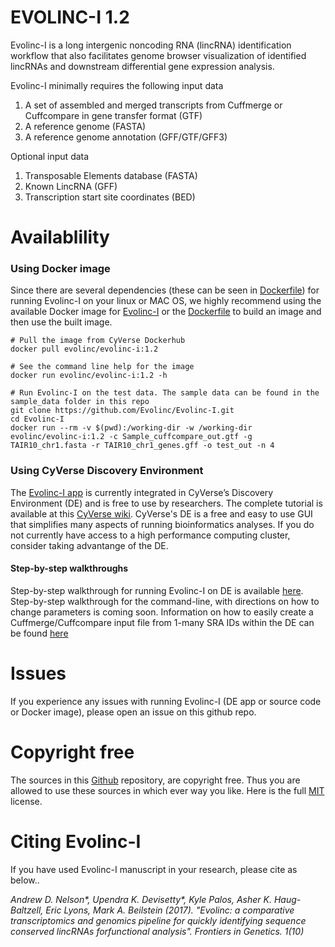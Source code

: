 # EVOLINC-I 1.2
Evolinc-I is a long intergenic noncoding RNA (lincRNA) identification workflow that also facilitates genome browser visualization of identified lincRNAs and downstream differential gene expression analysis. 

Evolinc-I minimally requires the following input data

1. A set of assembled and merged transcripts from Cuffmerge or Cuffcompare in gene transfer format (GTF)
2. A reference genome (FASTA)
3. A reference genome annotation (GFF/GTF/GFF3)



Optional input data

1. Transposable Elements database (FASTA)
2. Known LincRNA (GFF)
3. Transcription start site coordinates (BED)
 

# Availablility
### Using Docker image

Since there are several dependencies (these can be seen in [Dockerfile](https://hub.docker.com/r/cyverse/evolinc-i/~/dockerfile/)) for running Evolinc-I on your linux or MAC OS, we highly recommend using the available Docker image for [Evolinc-I](https://hub.docker.com/r/cyverse/evolinc-i/) or the [Dockerfile](https://hub.docker.com/r/cyverse/evolinc-i/~/dockerfile/) to build an image and then use the built image.

```
# Pull the image from CyVerse Dockerhub
docker pull evolinc/evolinc-i:1.2

# See the command line help for the image
docker run evolinc/evolinc-i:1.2 -h 

# Run Evolinc-I on the test data. The sample data can be found in the sample_data folder in this repo
git clone https://github.com/Evolinc/Evolinc-I.git
cd Evolinc-I
docker run --rm -v $(pwd):/working-dir -w /working-dir evolinc/evolinc-i:1.2 -c Sample_cuffcompare_out.gtf -g TAIR10_chr1.fasta -r TAIR10_chr1_genes.gff -o test_out -n 4
```

### Using CyVerse Discovery Environment

The [Evolinc-I app](https://de.cyverse.org/de/?type=apps&app-id=e980754e-8050-11e6-97c3-008cfa5ae621&system-id=de) is currently integrated in CyVerse’s Discovery Environment (DE) and is free to use by researchers. The complete tutorial is available at this [CyVerse wiki](https://wiki.cyverse.org/wiki/display/TUT/Evolinc+in+the+Discovery+Environment). CyVerse's DE is a free and easy to use GUI that simplifies many aspects of running bioinformatics analyses. If you do not currently have access to a high performance computing cluster, consider taking advantange of the DE.

#### Step-by-step walkthroughs

Step-by-step walkthrough for running Evolinc-I on DE is available [here](https://drive.google.com/open?id=0B-ferWixi_V3cmh0QzhJeXRXSE0).
Step-by-step walkthrough for the command-line, with directions on how to change parameters is coming soon. Information on how to easily create a Cuffmerge/Cuffcompare input file from 1-many SRA IDs within the DE can be found [here](https://drive.google.com/open?id=0B-ferWixi_V3NjVpdENLUXhLZjQ)


# Issues
If you experience any issues with running Evolinc-I (DE app or source code or Docker image), please open an issue on this github repo.

# Copyright free
The sources in this [Github](https://github.com/Evolinc/Evolinc-I) repository, are copyright free. Thus you are allowed to use these sources in which ever way you like. Here is the full [MIT](https://choosealicense.com/licenses/mit/#) license.

# Citing Evolinc-I
If you have used Evolinc-I manuscript in your research, please cite as below..

*Andrew D. Nelson&ast;, Upendra K. Devisetty&ast;, Kyle Palos, Asher K. Haug-Baltzell, Eric Lyons, Mark A. Beilstein (2017). "Evolinc: a comparative transcriptomics and genomics pipeline for quickly identifying sequence conserved lincRNAs forfunctional analysis". Frontiers in Genetics. 1(10)*
